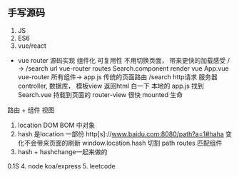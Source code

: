 ## 手写源码

[](https://juejin.im/post/5d2d19ccf265da1b7f29b05f)

1. JS
2. ES6
3. vue/react 
- vue router 源码实现
组件化  可复用性
不用切换页面， 带来更快的加载感受
/  ->  /search   url 
vue-router  routes  Search.component 
render <router-view />
vue App.vue vue-router 所有组件-> app.js
传统的页面路由  /search http请求 服务器
controller, 数据库， 模板view 返回html 白一下
本地的  app.js 找到Search.vue 持载到页面的
router-view 很快 mounted 生命 

路由 + 组件   视图
1. location DOM  BOM 中对象
2. hash 是location 一部份 http[s]://www.baidu.com:8080/path?a=1#haha  变化不会带来页面的刷新
  window.location.hash 切割  path   routes 匹配组件 
3. hash + hashchange一起来做的

0.1S 
4. node koa/express
5. leetcode
